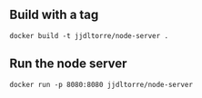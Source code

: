 ## Build with a tag
```
docker build -t jjdltorre/node-server .
```

## Run the node server
```
docker run -p 8080:8080 jjdltorre/node-server
```
